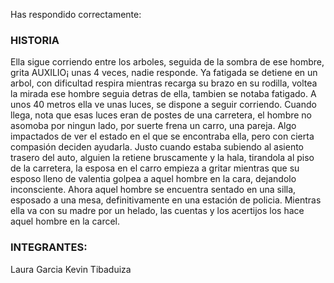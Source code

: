 Has respondido correctamente:

### HISTORIA
Ella sigue corriendo entre los arboles, seguida de la sombra de ese hombre, grita AUXILIO¡ unas 4 veces, nadie responde. Ya fatigada se detiene en un arbol, con dificultad respira mientras recarga su brazo en su rodilla, voltea la mirada ese hombre seguia detras de ella, tambien se notaba fatigado. A unos 40 metros ella ve unas luces, se dispone a seguir corriendo. Cuando llega, nota que esas luces eran de postes de una carretera, el hombre no asomoba por ningun lado, por suerte frena un carro, una pareja. Algo impactados de ver el estado en el que se encontraba ella, pero con cierta compasión deciden ayudarla. Justo cuando estaba subiendo al asiento trasero del auto, alguien la retiene bruscamente y la hala, tirandola al piso de la carretera, la esposa en el carro empieza a gritar mientras que su esposo lleno de valentia golpea a aquel hombre en la cara, dejandolo inconsciente. Ahora aquel hombre se encuentra sentado en una silla, esposado a una mesa, definitivamente en una estación de policia. Mientras ella va con su madre por un helado, las cuentas y los acertijos los hace aquel hombre en la carcel.

### INTEGRANTES:
Laura Garcia
Kevin Tibaduiza
